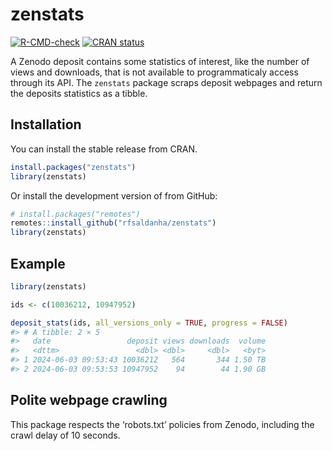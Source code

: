 
<!-- README.md is generated from README.Rmd. Please edit that file -->

# zenstats

<!-- badges: start -->

[![R-CMD-check](https://github.com/rfsaldanha/zenstats/actions/workflows/R-CMD-check.yaml/badge.svg)](https://github.com/rfsaldanha/zenstats/actions/workflows/R-CMD-check.yaml)
[![CRAN
status](https://www.r-pkg.org/badges/version/zenstats)](https://CRAN.R-project.org/package=zenstats)
<!-- badges: end -->

A Zenodo deposit contains some statistics of interest, like the number
of views and downloads, that is not available to programmaticaly access
through its API. The `zenstats` package scraps deposit webpages and
return the deposits statistics as a tibble.

## Installation

You can install the stable release from CRAN.

``` r
install.packages("zenstats")
library(zenstats)
```

Or install the development version of from GitHub:

``` r
# install.packages("remotes")
remotes::install_github("rfsaldanha/zenstats")
library(zenstats)
```

## Example

``` r
library(zenstats)

ids <- c(10036212, 10947952)

deposit_stats(ids, all_versions_only = TRUE, progress = FALSE)
#> # A tibble: 2 × 5
#>   date                 deposit views downloads  volume
#>   <dttm>                 <dbl> <dbl>     <dbl>   <byt>
#> 1 2024-06-03 09:53:43 10036212   564       344 1.50 TB
#> 2 2024-06-03 09:53:53 10947952    94        44 1.90 GB
```

## Polite webpage crawling

This package respects the ‘robots.txt’ policies from Zenodo, including
the crawl delay of 10 seconds.
